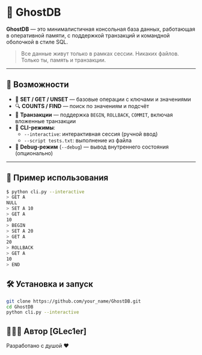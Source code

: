 # 🧠 GhostDB

**GhostDB** — это минималистичная консольная база данных, работающая в оперативной памяти, с поддержкой транзакций и командной оболочкой в стиле SQL.

> Все данные живут только в рамках сессии. Никаких файлов. Только ты, память и транзакции.

---

## 🚀 Возможности

- 📌 **SET / GET / UNSET** — базовые операции с ключами и значениями
- 🔍 **COUNTS / FIND** — поиск по значениям и подсчёт
- 🧩 **Транзакции** — поддержка `BEGIN`, `ROLLBACK`, `COMMIT`, включая вложенные транзакции
- 📜 **CLI-режимы**:
    - `--interactive`: интерактивная сессия (ручной ввод)
    - `--script tests.txt`: выполнение из файла
- 🐞 **Debug-режим** (`--debug`) — вывод внутреннего состояния (опционально)

---


## 🧪 Пример использования

```bash
$ python cli.py --interactive
> GET A
NULL
> SET A 10
> GET A
10
> BEGIN
> SET A 20
> GET A
20
> ROLLBACK
> GET A
10
> END
```

## 🛠 Установка и запуск

```bash
git clone https://github.com/your_name/GhostDB.git
cd GhostDB
python cli.py --interactive
```

## 🧙🏻‍♂️ Автор [GLec1er]
Разработано с душой ❤️
